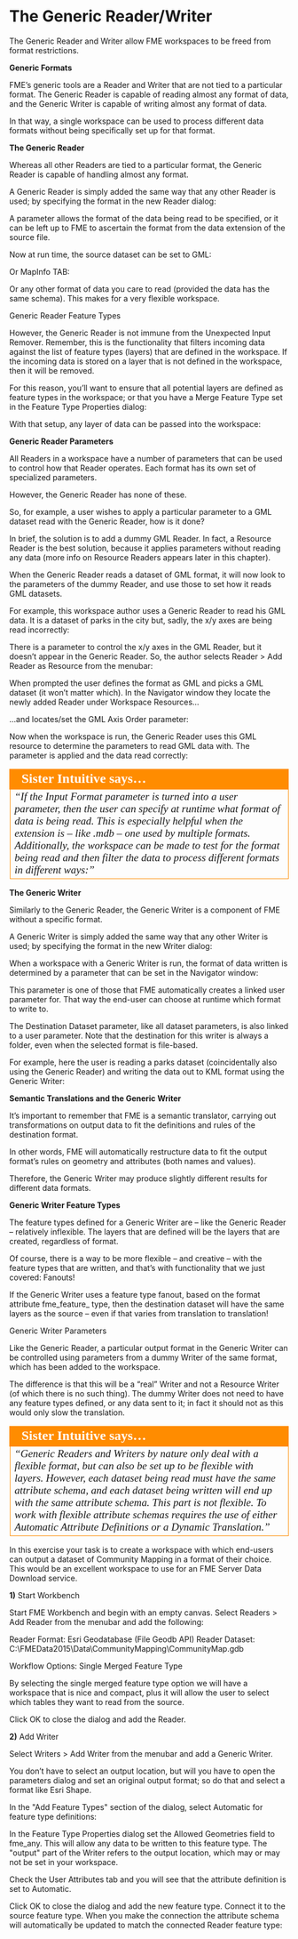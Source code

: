 # The Generic Reader/Writer

The Generic Reader and Writer allow FME workspaces to be freed from format restrictions.

**Generic Formats**

FME’s generic tools are a Reader and Writer that are not tied to a particular format. The Generic Reader is capable of reading almost any format of data, and the Generic Writer is capable of writing almost any format of data.

In that way, a single workspace can be used to process different data formats without being specifically set up for that format.

**The Generic Reader**

Whereas all other Readers are tied to a particular format, the Generic Reader is capable of handling almost any format.

A Generic Reader is simply added the same way that any other Reader is used; by specifying the format in the new Reader dialog:

A parameter allows the format of the data being read to be specified, or it can be left up to FME to ascertain the format from the data extension of the source file.

Now at run time, the source dataset can be set to GML:

Or MapInfo TAB:

Or any other format of data you care to read (provided the data has the same schema). This makes for a very flexible workspace.

Generic Reader Feature Types

However, the Generic Reader is not immune from the Unexpected Input Remover. Remember, this is the functionality that filters incoming data against the list of feature types (layers) that are defined in the workspace. If the incoming data is stored on a layer that is not defined in the workspace, then it will be removed.

For this reason, you’ll want to ensure that all potential layers are defined as feature types in the workspace; or that you have a Merge Feature Type set in the Feature Type Properties dialog:

With that setup, any layer of data can be passed into the workspace:

**Generic Reader Parameters**

All Readers in a workspace have a number of parameters that can be used to control how that Reader operates. Each format has its own set of specialized parameters.

However, the Generic Reader has none of these.

So, for example, a user wishes to apply a particular parameter to a GML dataset read with the Generic Reader, how is it done?

In brief, the solution is to add a dummy GML Reader. In fact, a Resource Reader is the best solution, because it applies parameters without reading any data (more info on Resource Readers appears later in this chapter).

When the Generic Reader reads a dataset of GML format, it will now look to the parameters of the dummy Reader, and use those to set how it reads GML datasets.

For example, this workspace author uses a Generic Reader to read his GML data. It is a dataset of parks in the city but, sadly, the x/y axes are being read incorrectly:

There is a parameter to control the x/y axes in the GML Reader, but it doesn’t appear in the Generic Reader. So, the author selects Reader > Add Reader as Resource from the menubar:

When prompted the user defines the format as GML and picks a GML dataset (it won’t matter which).
In the Navigator window they locate the newly added Reader under Workspace Resources…

…and locates/set the GML Axis Order parameter:

Now when the workspace is run, the Generic Reader uses this GML resource to determine the parameters to read GML data with. The parameter is applied and the data read correctly:

<table style="border-spacing: 0px">
<tr>
<td style="vertical-align:middle;background-color:darkorange;border: 2px solid darkorange">
<i class="fa fa-quote-left fa-lg fa-pull-left fa-fw" style="color:white;padding-right: 12px;vertical-align:text-top"></i>
<span style="color:white;font-size:x-large;font-weight: bold;font-family:serif">Sister Intuitive says…</span>
</td>
</tr>

<tr>
<td style="border: 1px solid darkorange">
<span style="font-family:serif; font-style:italic; font-size:larger">
“If the Input Format parameter is turned into a user parameter, then the
user can specify at runtime what format of data is being read. This is
especially helpful when the extension is – like .mdb – one used by
multiple formats.
Additionally, the workspace can be made to test for the format being read and then filter
the data to process different formats in different ways:”
</span>
</td>
</tr>
</table>

**The Generic Writer**

Similarly to the Generic Reader, the Generic Writer is a component of FME without a specific format.

A Generic Writer is simply added the same way that any other Writer is used; by specifying the format in the new Writer dialog:

When a workspace with a Generic Writer is run, the format of data written is determined by a parameter that can be set in the Navigator window:

This parameter is one of those that FME automatically creates a linked user parameter for.
That way the end-user can choose at runtime which format to write to.

The Destination Dataset parameter, like all dataset parameters, is also linked to a user parameter. Note that the destination for this writer is always a folder, even when the selected format is file-based.

For example, here the user is reading a parks dataset (coincidentally also using the Generic Reader) and writing the data out to KML format using the Generic Writer:

**Semantic Translations and the Generic Writer**

It’s important to remember that FME is a semantic translator, carrying out transformations on output data to fit the definitions and rules of the destination format.

In other words, FME will automatically restructure data to fit the output format’s rules on geometry and attributes (both names and values).

Therefore, the Generic Writer may produce slightly different results for different data formats.

**Generic Writer Feature Types**

The feature types defined for a Generic Writer are – like the Generic Reader – relatively inflexible. The layers that are defined will be the layers that are created, regardless of format.

Of course, there is a way to be more flexible – and creative – with the feature types that are written, and that’s with functionality that we just covered: Fanouts!

If the Generic Writer uses a feature type fanout, based on the format attribute fme_feature_ type, then the destination dataset will have the same layers as the source – even if that varies from translation to translation!

Generic Writer Parameters

Like the Generic Reader, a particular output format in the Generic Writer can be controlled using parameters from a dummy Writer of the same format, which has been added to the workspace.

The difference is that this will be a “real” Writer and not a Resource Writer (of which there is no such thing). The dummy Writer does not need to have any feature types defined, or any data sent to it; in fact it should not as this would only slow the translation.

<table style="border-spacing: 0px">
<tr>
<td style="vertical-align:middle;background-color:darkorange;border: 2px solid darkorange">
<i class="fa fa-quote-left fa-lg fa-pull-left fa-fw" style="color:white;padding-right: 12px;vertical-align:text-top"></i>
<span style="color:white;font-size:x-large;font-weight: bold;font-family:serif">Sister Intuitive says…</span>
</td>
</tr>

<tr>
<td style="border: 1px solid darkorange">
<span style="font-family:serif; font-style:italic; font-size:larger">
“Generic Readers and Writers by nature only deal with a flexible format,
but can also be set up to be flexible with layers.
However, each dataset being read must have the same attribute schema, and each
dataset being written will end up with the same attribute schema. This part is not
flexible.
To work with flexible attribute schemas requires the use of either Automatic Attribute
Definitions or a Dynamic Translation.”
</span>
</td>
</tr>
</table>

In this exercise your task is to create a workspace with which end-users can output a dataset of Community Mapping in a format of their choice. This would be an excellent workspace to use for an FME Server Data Download service.

**1)** Start Workbench

Start FME Workbench and begin with an empty canvas. Select Readers > Add Reader from the menubar and add the following:

Reader Format: Esri Geodatabase (File Geodb API) Reader Dataset: C:\FMEData2015\Data\CommunityMapping\CommunityMap.gdb

Workflow Options: Single Merged Feature Type

By selecting the single merged feature type option we will have a workspace that is nice and compact, plus it will allow the user to select which tables they want to read from the source.

Click OK to close the dialog and add the Reader.

**2)** Add Writer

Select Writers > Add Writer from the menubar and add a Generic Writer.

You don’t have to select an output location, but will you have to open the parameters dialog and set an original output format; so do that and select a format like Esri Shape.

In the "Add Feature Types" section of the dialog, select Automatic for feature type definitions:

In the Feature Type Properties dialog set the Allowed Geometries field to fme_any. This will allow any data to be written to this feature type. The "output" part of the Writer refers to the output location, which may or may not be set in your workspace.

Check the User Attributes tab and you will see that the attribute definition is set to Automatic.

Click OK to close the dialog and add the new feature type. Connect it to the source feature type. When you make the connection the attribute schema will automatically be updated to match the connected Reader feature type: